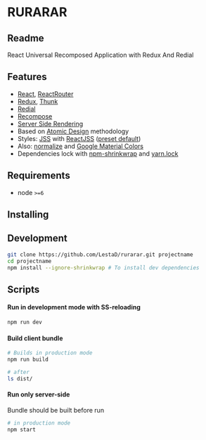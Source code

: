# RURARAR

## Readme

React Universal Recomposed Application with Redux And Redial

## Features

- [React](https://github.com/facebook/react), [ReactRouter](https://github.com/ReactTraining/react-router)
- [Redux](https://github.com/reactjs/redux), [Thunk](https://github.com/gaearon/redux-thunk)
- [Redial](https://github.com/markdalgleish/redial)
- [Recompose](https://github.com/acdlite/recompose)
- [Server Side Rendering](src/server/render.js)
- Based on [Atomic Design](http://bradfrost.com/blog/post/atomic-web-design/) methodology
- Styles: [JSS](https://github.com/cssinjs/jss) with [ReactJSS](https://github.com/cssinjs/react-jss) ([preset default](https://github.com/cssinjs/jss-preset-default))
- Also: [normalize](src/styles/normalize.js) and [Google Material Colors](https://github.com/danlevan/google-material-color)
- Dependencies lock with [npm-shrinkwrap](npm-shrinkwrap.json) and [yarn.lock](yarn.lock)


## Requirements

- node `>=6`

## Installing

## Development

```bash
git clone https://github.com/LestaD/rurarar.git projectname
cd projectname
npm install --ignore-shrinkwrap # To install dev dependencies
```

## Scripts

#### Run in development mode with SS-reloading

```bash
npm run dev
```

#### Build client bundle

```bash
# Builds in production mode
npm run build

# after
ls dist/
```

#### Run only server-side

Bundle should be built before run

```bash
# in production mode
npm start
```
